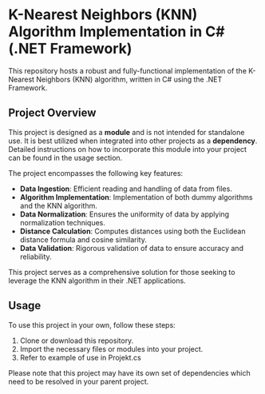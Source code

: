 # K-Nearest Neighbors (KNN) Algorithm Implementation in C# (.NET Framework)

This repository hosts a robust and fully-functional implementation of the K-Nearest Neighbors (KNN) algorithm, written in C# using the .NET Framework. 

## Project Overview

This project is designed as a **module** and is not intended for standalone use. It is best utilized when integrated into other projects as a **dependency**. Detailed instructions on how to incorporate this module into your project can be found in the usage section.

The project encompasses the following key features:

* **Data Ingestion**: Efficient reading and handling of data from files.
* **Algorithm Implementation**: Implementation of both dummy algorithms and the KNN algorithm.
* **Data Normalization**: Ensures the uniformity of data by applying normalization techniques.
* **Distance Calculation**: Computes distances using both the Euclidean distance formula and cosine similarity.
* **Data Validation**: Rigorous validation of data to ensure accuracy and reliability.

This project serves as a comprehensive solution for those seeking to leverage the KNN algorithm in their .NET applications. 

## Usage

To use this project in your own, follow these steps:

1. Clone or download this repository.
2. Import the necessary files or modules into your project.
3. Refer to example of use in Projekt.cs

Please note that this project may have its own set of dependencies which need to be resolved in your parent project.


